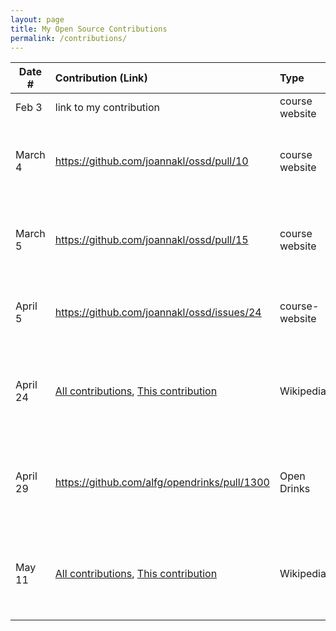 ```yaml
---
layout: page
title: My Open Source Contributions
permalink: /contributions/
---
```


<!--
Type of the contribution should be "Wikipedia edit", "OpenStreet Map feature", "Documentation", "Course website", "Blog",
"Browser Add-on", etc.

The description should include a brief summary of what you did.

The link should bring us to a public page that shows your contribution. 

Replace the first row with your own contribution. 

-->





| Date #       | Contribution (Link)  | Type  | Description |
|---|:---|:---|:---|
| Feb 3   | link to my contribution    | course website    |   I fixed a broken link.    |
|  March 4   |  https://github.com/joannakl/ossd/pull/10   |   course website  |   I commented on a pull request pointing out a typo   |
|   March 5  |  https://github.com/joannakl/ossd/pull/15   |   course website  |   I created a pull request to fix issue of missing images for textbooks   |
| April 5 | https://github.com/joannakl/ossd/issues/24 | course-website | I reported an incorrect link for an article |
| April 24 | [All contributions](https://en.wikipedia.org/w/index.php?target=Jlb981&namespace=all&tagfilter=&start=&end=&title=Special%3AContributions&limit=50), [This contribution](https://en.wikipedia.org/w/index.php?title=Campus_of_New_York_University&diff=prev&oldid=1084466577) | Wikipedia | I updated the recent acquisitions of NYU on the [Campus of NYU page](https://en.wikipedia.org/wiki/Campus_of_New_York_University) |
| April 29 | https://github.com/alfg/opendrinks/pull/1300 | Open Drinks | I added a new drink to their collection of open sourced drinks|
| May 11 | [All contributions](https://en.wikipedia.org/w/index.php?target=Jlb981&namespace=all&tagfilter=&start=&end=&title=Special%3AContributions&limit=50), [This contribution](https://en.wikipedia.org/w/index.php?title=Kendrick_Lamar&diff=prev&oldid=1087322330) | Wikipedia | I updated the description of Kendrick Lamar's latest music video|